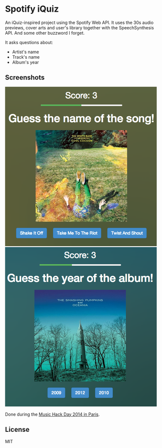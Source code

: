 Spotify iQuiz
==============

An iQuiz-inspired project using the Spotify Web API. It uses the 30s audio previews, cover arts and user's library together with the SpeechSynthesis API. And some other buzzword I forget.

It asks questions about:
 - Artist's name
 - Track's name
 - Album's year

Screenshots
-----------
![An example](readme-images/screen-01.png)
![Yet another example](readme-images/screen-02.png)

Done during the [Music Hack Day 2014 in Paris](http://mhdparis.splashthat.com).

License
--------------
MIT
